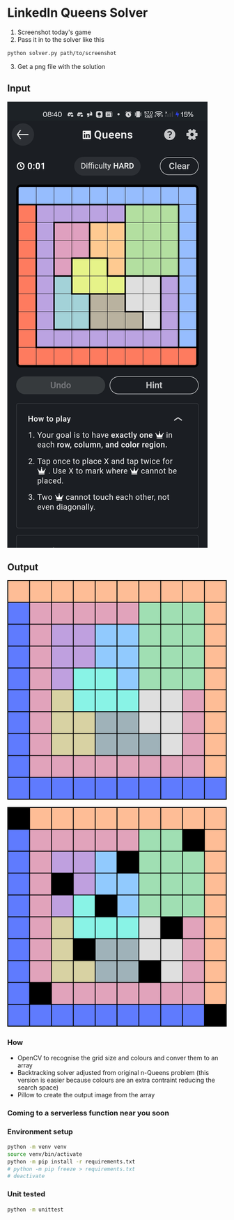 # LinkedIn Queens Solver

1. Screenshot today's game
2. Pass it in to the solver like this
```bash
python solver.py path/to/screenshot
```
3. Get a png file with the solution

## Input
![](./data/1_in.jpg)

## Output
![](./data/2025-04-20-02:27:13.086781-input.png)

![](./data/2025-04-20-02:27:13.086781-output.png)

### How
 - OpenCV to recognise the grid size and colours and conver them to an array
 - Backtracking solver adjusted from original n-Queens problem (this version is easier because colours are an extra contraint reducing the search space)
 - Pillow to create the output image from the array

### Coming to a serverless function near you soon

### Environment setup
```bash
python -m venv venv
source venv/bin/activate
python -m pip install -r requirements.txt
# python -m pip freeze > requirements.txt
# deactivate
```

### Unit tested
```bash
python -m unittest
```
